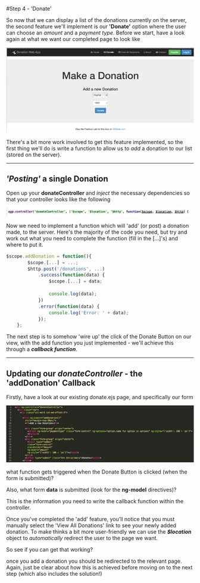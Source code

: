 #Step 4 - 'Donate'

So now that we can display a list of the donations currently on the server, the second feature we'll implement is our **'Donate'** option where the user can choose an *amount* and a *payment type*. Before we start, have a look again at what we want our completed page to look like

![](../images/donationwebapp2.jpg)

There's a bit more work involved to get this feature implemented, so the first thing we'll do is write a function to allow us to *add* a donation to our list (stored on the server).

---

## ***'Posting'*** a single Donation

Open up your **donateController** and *inject* the necessary dependencies so that your controller looks like the following

![](../images/lab05.step3.4.png)

Now we need to implement a function which will 'add' (or post) a donation made, to the server. Here's the majority of the code you need, but try and work out what you need to complete the function (fill in the [...]'s) and where to put it.

```javascript
$scope.addDonation = function(){
        $scope.[...] = ...;
        $http.post('/donations', ...)
            .success(function(data) {
                $scope.[...] = data;

                console.log(data);
            })
            .error(function(data) {
                console.log('Error: ' + data);
            });
    };
```

The next step is to somehow 'wire up' the click of the Donate Button on our view, with the add function you just implemented - we'll achieve this through a ***callback function***.

---

## Updating our *donateController* - the 'addDonation' Callback

Firstly, have a look at our existing donate.ejs page, and specifically our form 

![](../images/lab2.step4.1.png)

what function gets triggered when the Donate Button is clicked (when the form is submitted)?

Also, what form **data** is submitted (look for the **ng-model** directives)?

This is the information you need to write the callback function within the controller.


Once you've completed the 'add' feature, you'll notice that you must manually select the 'View All Donations' link to see your newly added donation. To make thinks a bit more user-friendly we can use the ***$location*** object to *automatically* redirect the user to the page we want.

So see if you can get that working?

once you add a donation you should be redirected to the relevant page. Again, just be clear about how this is achieved before moving on to the next step (which also includes the solution!)






